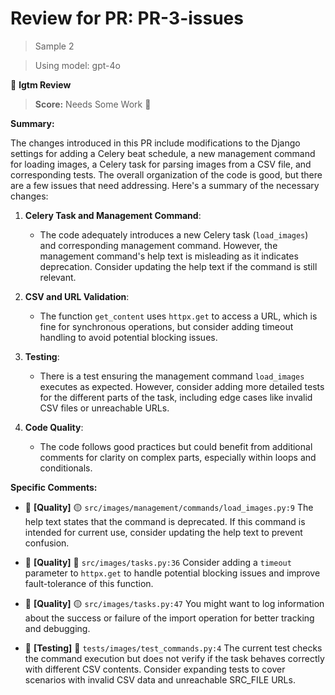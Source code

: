 # Review for PR: PR-3-issues

> Sample 2

> Using model: gpt-4o


🦉 **lgtm Review**

> **Score:** Needs Some Work 🔧

**Summary:**

The changes introduced in this PR include modifications to the Django settings for adding a Celery beat schedule, a new management command for loading images, a Celery task for parsing images from a CSV file, and corresponding tests. The overall organization of the code is good, but there are a few issues that need addressing. Here's a summary of the necessary changes:

1. **Celery Task and Management Command**:
   - The code adequately introduces a new Celery task (`load_images`) and corresponding management command. However, the management command's help text is misleading as it indicates deprecation. Consider updating the help text if the command is still relevant.

2. **CSV and URL Validation**:
   - The function `get_content` uses `httpx.get` to access a URL, which is fine for synchronous operations, but consider adding timeout handling to avoid potential blocking issues.

3. **Testing**:
   - There is a test ensuring the management command `load_images` executes as expected. However, consider adding more detailed tests for the different parts of the task, including edge cases like invalid CSV files or unreachable URLs.

4. **Code Quality**:
   - The code follows good practices but could benefit from additional comments for clarity on complex parts, especially within loops and conditionals.


**Specific Comments:**

- 🦉 **[Quality]** 🟡 `src/images/management/commands/load_images.py:9` The help text states that the command is deprecated. If this command is intended for current use, consider updating the help text to prevent confusion.

- 🦉 **[Quality]** 🔴 `src/images/tasks.py:36` Consider adding a `timeout` parameter to `httpx.get` to handle potential blocking issues and improve fault-tolerance of this function.

- 🦉 **[Quality]** 🟡 `src/images/tasks.py:47` You might want to log information about the success or failure of the import operation for better tracking and debugging.

- 🦉 **[Testing]** 🔴 `tests/images/test_commands.py:4` The current test checks the command execution but does not verify if the task behaves correctly with different CSV contents. Consider expanding tests to cover scenarios with invalid CSV data and unreachable SRC_FILE URLs.